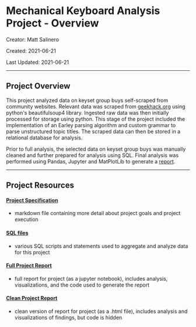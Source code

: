 # Mechanical  Keyboard Analysis Project - Overview

Creator: Matt Salinero

Created: 2021-06-21

Last Updated: 2021-06-21

---
## Project Overview

This project analyzed data on keyset group buys self-scraped from community websites. Relevant data was scraped from [geekhack.org](https://geekhack.org/) using python's beautifulsoup4 library. Ingested raw data was then initially processed for storage using python. This stage of the project included the implementation of an Earley parsing algorithm and custom grammar to parse unstructured topic titles. The scraped data can then be stored in a relational database for analysis.

Prior to full analysis, the selected data on keyset group buys was manually cleaned and further prepared for analysis using SQL. Final analysis was performed using Pandas, Jupyter and MatPlotLib to generate a [report](mech_report.ipynb).

---
## Project Resources

#### [Project Specification](mech_spec.md)
- markdown file containing more detail about project goals and project execution

#### [SQL files](db_scripts)
- various SQL scripts and statements used to aggregate and analyze data for this project

#### [Full Project Report](mech_report.ipynb)
- full report for project (as a jupyter notebook), includes analysis, visualizations, and the code used to generate the report

#### [Clean Project Report](mech_report.html)
- clean version of report for project (as a .html file), includes analysis and visualizations of findings, but code is hidden